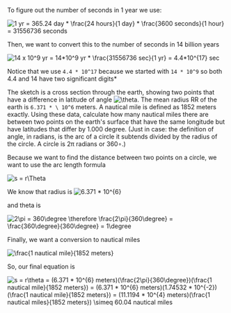 To figure out the number of seconds in 1 year we use:

<img src="https://latex.codecogs.com/gif.latex?1&space;yr&space;=&space;365.24&space;day&space;*&space;\frac{24&space;hours}{1&space;day}&space;*&space;\frac{3600&space;seconds}{1&space;hour}&space;=&space;31556736&space;seconds" title="1 yr = 365.24 day * \frac{24 hours}{1 day} * \frac{3600 seconds}{1 hour} = 31556736 seconds" />

Then, we want to convert this to the number of seconds in 14 billion years

<img src="https://latex.codecogs.com/gif.latex?14&space;x&space;10^9&space;yr&space;=&space;14*10^9&space;yr&space;*&space;\frac{31556736&space;sec}{1&space;yr}&space;=&space;4.4*10^{17}&space;sec" title="14 x 10^9 yr = 14*10^9 yr * \frac{31556736 sec}{1 yr} = 4.4*10^{17} sec" />

Notice that we use `4.4 * 10^17` because we started with `14 * 10^9` so both 4.4 and 14 have two significant digits*

The sketch is a cross section through the earth, showing two points that have a difference in latitude of angle <img src="https://latex.codecogs.com/gif.latex?\theta" title="\theta" />. The mean radius RR of the earth is `6.371 * \ 10^6`
 meters. A nautical mile is defined as 1852 meters exactly. Using these data, calculate how many nautical miles there are between two points on the earth's surface that have the same longitude but have latitudes that differ by 1.000 degree. (Just in case: the definition of angle, in radians, is the arc of a circle it subtends divided by the radius of the circle. A circle is 2π radians or 360∘.)

Because we want to find the distance between two points on a circle, we want to use the arc length formula

<img src="https://latex.codecogs.com/gif.latex?s&space;=&space;r\Theta" title="s = r\Theta" />

We know that radius is <img src="https://latex.codecogs.com/gif.latex?6.371&space;*&space;10^{6}" title="6.371 * 10^{6}" />

and theta is

<img src="https://latex.codecogs.com/gif.latex?2\pi&space;=&space;360\degree&space;\therefore&space;\frac{2\pi}{360\degree}&space;=&space;\frac{360\degree}{360\degree}&space;=&space;1\degree" title="2\pi = 360\degree \therefore \frac{2\pi}{360\degree} = \frac{360\degree}{360\degree} = 1\degree" />

Finally, we want a conversion to nautical miles

<img src="https://latex.codecogs.com/gif.latex?\frac{1&space;nautical&space;mile}{1852&space;meters}" title="\frac{1 nautical mile}{1852 meters}" />

So, our final equation is

<img src="https://latex.codecogs.com/gif.latex?s&space;=&space;r\theta&space;=&space;(6.371&space;*&space;10^{6}&space;meters)(\frac{2\pi}{360\degree})(\frac{1&space;nautical&space;mile}{1852&space;meters})&space;=&space;(6.371&space;*&space;10^{6}&space;meters)(1.74532&space;*&space;10^{-2})(\frac{1&space;nautical&space;mile}{1852&space;meters})&space;=&space;(11.1194&space;*&space;10^{4}&space;meters)(\frac{1&space;nautical&space;miles}{1852&space;meters})&space;\simeq&space;60.04&space;nautical&space;miles" title="s = r\theta = (6.371 * 10^{6} meters)(\frac{2\pi}{360\degree})(\frac{1 nautical mile}{1852 meters}) = (6.371 * 10^{6} meters)(1.74532 * 10^{-2})(\frac{1 nautical mile}{1852 meters}) = (11.1194 * 10^{4} meters)(\frac{1 nautical miles}{1852 meters}) \simeq 60.04 nautical miles" />
